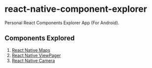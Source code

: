 # react-native-component-explorer
Personal React Components Explorer App (For Android).

## Components Explored

1. [React Native Maps](https://github.com/lelandrichardson/react-native-maps)
2. [React Native ViewPager](https://github.com/race604/react-native-viewpager)
3. [React Native Camera](https://github.com/lwansbrough/react-native-camera)
